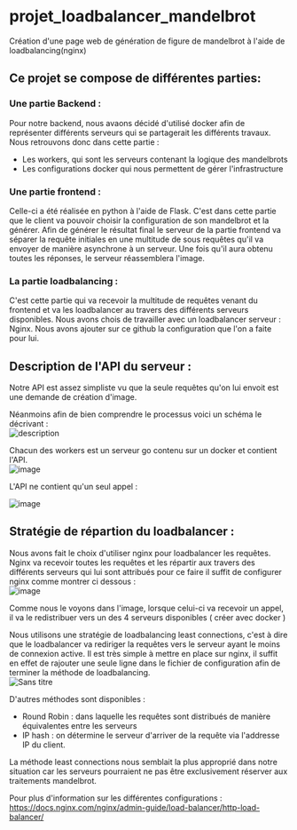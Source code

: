 # projet_loadbalancer_mandelbrot
Création d'une page web de génération de figure de mandelbrot à l'aide de loadbalancing(nginx)
## Ce projet se compose de différentes parties:
### Une partie Backend : 
Pour notre backend, nous avaons décidé d'utilisé docker afin de représenter différents serveurs qui se partagerait les différents travaux. Nous retrouvons donc dans cette partie : 
- Les workers, qui sont les serveurs contenant la logique des mandelbrots
- Les configurations docker qui nous permettent de gérer l'infrastructure
### Une partie frontend : 
Celle-ci a été réalisée en python à l'aide de Flask. C'est dans cette partie que le client va pouvoir choisir la configuration de son mandelbrot et la générer. Afin de générer le résultat final le serveur de la partie frontend va séparer la requête initiales en une multitude de sous requêtes qu'il va envoyer de manière asynchrone à un serveur. Une fois qu'il aura obtenu toutes les réponses, le serveur réassemblera l'image. 
### La partie loadbalancing : 
C'est cette partie qui va recevoir la multitude de requêtes venant du frontend et va les loadbalancer au travers des différents serveurs disponibles. Nous avons chois de travailler avec un loadbalancer serveur :  Nginx. Nous avons ajouter sur ce github la configuration que l'on a faite pour lui. 
 

## Description de l'API du serveur :

Notre API est assez simpliste vu que la seule requêtes qu'on lui envoit est une demande de création d'image. 

Néanmoins afin de bien comprendre le processus voici un schéma le décrivant : 
<br />
![description](https://user-images.githubusercontent.com/75576766/210775222-1458784d-ffd4-4177-bbab-403f847743a2.png)

Chacun des workers est un serveur go contenu sur un docker et contient l'API. <br />
![image](https://user-images.githubusercontent.com/75576766/210776881-2a7781f4-8e6a-4a8c-a552-ba32d102ce05.png)

L'API ne contient qu'un seul appel : <br />

![image](https://user-images.githubusercontent.com/75576766/210778790-5a722d7f-6bde-436f-ac76-ee8a47ddd98c.png)


## Stratégie de répartion du loadbalancer :

Nous avons fait le choix d'utiliser nginx pour loadbalancer les requêtes. Nginx va recevoir toutes les requêtes et les répartir aux travers des différents serveurs qui lui sont attribués pour ce faire il suffit de configurer nginx comme montrer ci dessous : <br />
![image](https://user-images.githubusercontent.com/75576766/210776420-f684d79a-4f7d-4559-95bd-2eda77197d88.png)

Comme nous le voyons dans l'image, lorsque celui-ci va recevoir un appel, il va le redistribuer vers un des 4 serveurs disponibles ( créer avec docker ) 

Nous utilisons une stratégie de loadbalancing least connections, c'est à dire que le loadbalancer va rediriger la requêtes vers le serveur ayant le moins de connexion active. Il est très simple à mettre en place sur nginx, il suffit en effet de rajouter une seule ligne dans le fichier de configuration afin de terminer la méthode de loadbalancing.
<br />
![Sans titre](https://user-images.githubusercontent.com/75576766/210772008-9197432c-1f45-4ab5-bc14-8d36af537035.png)

D'autres méthodes sont disponibles : 
- Round Robin : dans laquelle les requêtes sont distribués de manière équivalentes entre les serveurs
- IP hash : on détermine le serveur d'arriver de la requête via l'addresse IP du client.

La méthode least connections nous semblait la plus approprié dans notre situation car les serveurs pourraient ne pas être exclusivement réserver aux traitements mandelbrot. 

Pour plus d'information sur les différentes configurations : 
https://docs.nginx.com/nginx/admin-guide/load-balancer/http-load-balancer/


